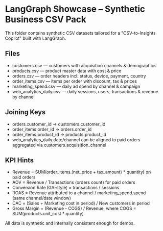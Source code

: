 # LangGraph Showcase – Synthetic Business CSV Pack

This folder contains synthetic CSV datasets tailored for a "CSV-to-Insights Copilot" built with LangGraph.

## Files
- customers.csv — customers with acquisition channels & demographics
- products.csv — product master data with cost & price
- orders.csv — order headers incl. status, device, payment, country
- order_items.csv — items per order with discount, tax & prices
- marketing_spend.csv — daily ad spend by channel & campaign
- web_analytics_daily.csv — daily sessions, users, transactions & revenue by channel

## Joining Keys
- orders.customer_id → customers.customer_id
- order_items.order_id → orders.order_id
- order_items.product_id → products.product_id
- web_analytics_daily.date/channel can be aligned to paid orders aggregated via customers.acquisition_channel

## KPI Hints
- Revenue = SUM(order_items.(net_price + tax_amount) * quantity) on paid orders
- AOV = Revenue / Transactions (orders count) for paid orders
- Conversion Rate (GA-style) = transactions / sessions
- ROAS = Revenue attributed to a channel / marketing_spend.spend (same channel/date window)
- CAC = (Sales + Marketing cost in period) / New customers in period
- Gross Margin = (Revenue - COGS) / Revenue, where COGS = SUM(products.unit_cost * quantity)

All data is synthetic and internally consistent enough for demos. 
